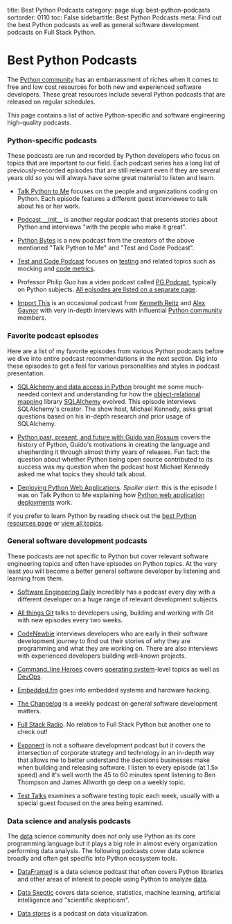 title: Best Python Podcasts
category: page
slug: best-python-podcasts
sortorder: 0110
toc: False
sidebartitle: Best Python Podcasts
meta: Find out the best Python podcasts as well as general software development podcasts on Full Stack Python.


# Best Python Podcasts
The [Python community](/python-community.html) has an embarrassment of riches
when it comes to free and low cost resources for both new and experienced 
software developers. These great resources include several Python podcasts 
that are released on regular schedules.

This page contains a list of active Python-specific and software engineering
high-quality podcasts.


### Python-specific podcasts
These podcasts are run and recorded by Python developers who focus on
topics that are important to our field. Each podcast series has a long
list of previously-recorded episodes that are still relevant even if they
are several years old so you will always have some great material to
listen and learn.

* [Talk Python to Me](https://talkpython.fm) focuses on the
  people and organizations coding on Python. Each episode features a
  different guest interviewee to talk about his or her work.

* [Podcast.\_\_init\_\_](http://podcastinit.com/) is another regular podcast 
  that presents stories about Python and interviews "with the people who 
  make it great".

* [Python Bytes](https://pythonbytes.fm/) is a new podcast from the creators
  of the above mentioned "Talk Python to Me" and "Test and Code Podcast".

* [Test and Code Podcast](http://pythontesting.net/test-podcast/) focuses
  on [testing](/testing.html) and related topics such as mocking and 
  [code metrics](/code-metrics.html).

* Professor Philip Guo has a video podcast called 
  [PG Podcast](http://pgbovine.net/PG-Podcast.htm), typically on 
  Python subjects. 
  [All episodes are listed on a separate page](http://pgbovine.net/PG-Podcast-summary.htm).

* [Import This](https://www.kennethreitz.org/import-this/) is an occasional
  podcast from [Kenneth Reitz](https://github.com/kennethreitz) and 
  [Alex Gaynor](https://github.com/alex) with very in-depth interviews with
  influential [Python community](/python-community.html) members.


### Favorite podcast episodes
Here are a list of my favorite episodes from various Python podcasts before 
we dive into entire podcast recommendations in the next section. Dig into
these episodes to get a feel for various personalities and styles in
podcast presentation.

* [SQLAlchemy and data access in Python](https://talkpython.fm/episodes/show/5/sqlalchemy-and-data-access-in-python)
  brought me some much-needed context and understanding for how the 
  [object-relational mapping](/object-relational-mappers-orms.html) library
  [SQLAlchemy](/sqlalchemy.html) evolved. This episode interviews 
  SQLAlchemy's creator. The show host, Michael Kennedy, asks great questions 
  based on his in-depth research and prior usage of SQLAlchemy.

* [Python past, present, and future with Guido van Rossum](https://talkpython.fm/episodes/show/100/python-past-present-and-future-with-guido-van-rossum)
  covers the history of Python, Guido's motivations in creating the
  language and shepherding it through almost thirty years of releases.
  Fun fact: the question about whether Python being open source contributed
  to its success was my question when the podcast host Michael Kennedy asked 
  me what topics they should talk about.

* [Deploying Python Web Applications](https://talkpython.fm/episodes/show/26/deploying-python-web-applications-updated).
  *Spoiler alert*: this is the episode I was on Talk Python to Me explaining
  how [Python web application deployments](/deployment.html) work.


<div class="well see-also">If you prefer to learn Python by reading check out the <a href="/best-python-resources.html">best Python resources page</a> or <a href="/table-of-contents.html">view all topics</a>.</div>


### General software development podcasts
These podcasts are not specific to Python but cover relevant software
engineering topics and often have episodes on Python topics. At the
very least you will become a better general software developer by
listening and learning from them.

* [Software Engineering Daily](https://softwareengineeringdaily.com/)
  incredibly has a podcast every day with a different developer on a
  huge range of relevant development subjects.

* [All things Git](https://www.allthingsgit.com/) talks to developers
  using, building and working with Git with new episodes every two weeks.

* [CodeNewbie](https://www.codenewbie.org/podcast) interviews developers
  who are early in their software development journey to find out their
  stories of why they are programming and what they are working on. There
  are also interviews with experienced developers building well-known
  projects.

* [Command_line Heroes](https://www.redhat.com/en/command-line-heroes)
  covers [operating system](/operating-systems.html)-level topics as
  well as [DevOps](/devops.html).

* [Embedded.fm](http://embedded.fm/) goes into embedded systems and
  hardware hacking.

* [The Changelog](https://changelog.com/) is a weekly podcast on
  general software development matters.

* [Full Stack Radio](http://www.fullstackradio.com/). No relation to 
  Full Stack Python but another one to check out!

* [Exponent](http://exponent.fm/) is not a software development podcast
  but it covers the intersection of corporate strategy and technology in an
  in-depth way that allows me to better understand the decisions businesses
  make when building and releasing software. I listen to every episode 
  (at 1.5x speed) and it's well worth the 45 to 60 minutes spent 
  listening to Ben Thompson and James Allworth go deep on a weekly topic.

* [Test Talks](https://joecolantonio.com/testtalks/) examines a software 
  testing topic each week, usually with a special guest focused on the
  area being examined.


### Data science and analysis podcasts
The [data](/data.html) science community does not only use Python as its 
core programming language but it plays a big role in almost every
organization performing data analysis. The following podcasts cover
data science broadly and often get specific into Python ecosystem tools.

* [DataFramed](https://www.datacamp.com/community/podcast) is a data
  science podcast that often covers Python libraries and other areas of
  interest to people using Python to analyze [data](/data.html).

* [Data Skeptic](https://dataskeptic.com/) covers data science, statistics, 
  machine learning, artificial intelligence and "scientific skepticism".

* [Data stores](http://datastori.es/) is a podcast on data visualization.
